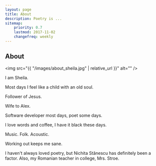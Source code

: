 ```yaml
---
layout: page
title: About
description: Poetry is ...
sitemap:
    priority: 0.7
    lastmod: 2017-11-02
    changefreq: weekly
---
```

## About

<span class="image right"><img src="{{ "/images/about_sheila.jpg" | relative_url }}" alt="" /></span>

<p>I am Sheila.</p>
<p> Most days I feel like a child with an old soul.</p>
<p>Follower of Jesus.</p>
<p>Wife to Alex.</p>
<p>Software developer most days, poet some days.  </p>
<p>I love words and coffee, I have it black these days. </p>
<p>Music. Folk. Acoustic.</p>
<p>Working out keeps me sane. </p>
<p>I haven't always loved poetry, but Nichita Stănescu has definitely been a factor. Also, my Romanian teacher in college, Mrs. Stroe.</p>
